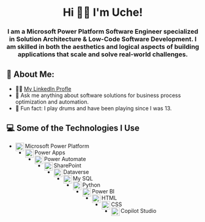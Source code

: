 <h1 align="center">Hi 👋🏼 I'm Uche! </h1><h3 align="center">I am a Microsoft Power Platform Software Engineer specialized in Solution Architecture & Low-Code Software Development. I am skilled in both the aesthetics and logical aspects of building applications that scale and solve real-world challenges.</h3>

<h2>🌟 About Me:</h2>

- 🧑‍💻 [My LinkedIn Profle](https://www.linkedin.com/in/uche-emma/)
- 💬 Ask me anything about software solutions for business process optimization and automation.
- 🥁 Fun fact: I play drums and have been playing since I was 13.

<h2>💻 Some of the Technologies I Use </h2>

- <img align="left" alt="Microsoft Power Platform" width="22px" src="https://www.u2u.be/images/technologies/power-platform.png"/> Microsoft Power Platform
- <img align="left" alt="Power Apps" width="22px" src="https://img.icons8.com/fluent/512/microsoft-power-apps.png"/> Power Apps
- <img align="left" alt="Power Automate" width="22px" src="https://adoption.microsoft.com/wp-content/uploads/2022/09/icon-power-automate.png"/> Power Automate
- <img align="left" alt="SharePoint" width="22px" src="https://1000logos.net/wp-content/uploads/2022/08/Microsoft-SharePoint-Logo.png"/> SharePoint
- <img align="left" alt="Dataverse" width="22px" src="https://ih1.redbubble.net/image.5277143522.3438/st,small,507x507-pad,600x600,f8f8f8.jpg"/> Dataverse
- <img align="left" alt="My SQL" width="22px" src="https://cdn-icons-png.flaticon.com/512/4299/4299956.png"/> My SQL
- <img align="left" alt="Python Icon" width="22px" src="https://cdn-icons-png.flaticon.com/512/1822/1822899.png"/> Python 
- <img align="left" alt="Power BI Icon" width="22px" src="https://1000logos.net/wp-content/uploads/2022/08/Microsoft-Power-BI-Logo.png"/> Power BI
- <img align="left" alt="HTML" width="22px" src="https://icons.iconarchive.com/icons/cornmanthe3rd/plex/512/Other-html-5-icon.png"/> HTML
- <img align="left" alt="CSS" width="22px" src="https://cdn-icons-png.flaticon.com/512/919/919826.png"/> CSS
- <img align="left" alt="Copilot Studio" width="22px" src="https://www.imendo.at/fileadmin/Imendo/Copilot/Copilot.png"/> Copilot Studio


